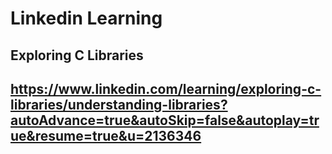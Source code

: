 # Linkedin Learning
## Exploring C Libraries
## https://www.linkedin.com/learning/exploring-c-libraries/understanding-libraries?autoAdvance=true&autoSkip=false&autoplay=true&resume=true&u=2136346

